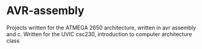 # AVR-assembly
Projects written for the ATMEGA 2650 architecture, written in avr assembly and c. Written for the UVIC csc230, introduction to computer architecture class

